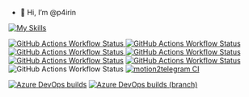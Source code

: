 - 👋 Hi, I’m @p4irin
<!---
- 👀 I’m interested in ...
- 🌱 I’m currently learning ...
- 💞️ I’m looking to collaborate on ...
- 📫 How to reach me ...


p4irin/p4irin is a ✨ special ✨ repository because its `README.md` (this file) appears on your GitHub profile.
You can click the Preview link to take a look at your changes.
--->

[![My Skills](https://skillicons.dev/icons?i=linux,raspberrypi,bash,vim,nginx,sqlite,postgres,mysql,docker,py,flask,selenium,js,html,css,md,git,github,githubactions,vscode&perline=6)](https://skillicons.dev)

[![GitHub Actions Workflow Status](https://img.shields.io/github/actions/workflow/status/p4irin/sipp/build-push.yml?branch=master&logo=docker&label=SIPp)
](https://github.com/p4irin/sipp/actions/workflows/build-push.yml)
[![GitHub Actions Workflow Status](https://img.shields.io/github/actions/workflow/status/p4irin/resume/pages%2Fpages-build-deployment?logo=jekyll&label=Resume)](https://github.com/p4irin/resume/actions/workflows/pages/pages-build-deployment)
[![GitHub Actions Workflow Status](https://img.shields.io/github/actions/workflow/status/p4irin/action-send-telegram/test_action.yml?branch=main&logo=python&logoColor=yellow&label=action-send-telegram&labelColor=blue)
](https://github.com/p4irin/action-send-telegram/actions/workflows/test_action.yml)
[![GitHub Actions Workflow Status](https://img.shields.io/github/actions/workflow/status/p4irin/azp-agent-python-build-tools/main.yml?branch=main&logo=ubuntu&label=azp-agent-python-build-tools)
](https://github.com/p4irin/azp-agent-python-build-tools/actions/workflows/main.yml)
[![GitHub Actions Workflow Status](https://img.shields.io/github/actions/workflow/status/p4irin/ubitlogger/ci.yml?logo=microbit&label=ubitlogger%20CI)](https://github.com/p4irin/ubitlogger/actions/workflows/ci.yml)
[![GitHub Actions Workflow Status](https://img.shields.io/github/actions/workflow/status/p4irin/ubitlogger/python-publish.yml?logo=microbit&label=ubitlogger%20publish)](https://github.com/p4irin/ubitlogger/actions/workflows/python-publish.yml)
![GitHub Actions Workflow Status](https://img.shields.io/github/actions/workflow/status/p4irin/c4t/python-publish.yml?logo=google&label=c4t%20publish)
[![motion2telegram CI](https://github.com/p4irin/motion2telegram/actions/workflows/ci.yml/badge.svg)](https://github.com/p4irin/motion2telegram/actions/workflows/ci.yml)

[![Azure DevOps builds](https://img.shields.io/azure-devops/build/p4irin/7f4001bf-a79d-4d7d-8047-220dd15c8e04/12/main?logo=raspberrypi&logoColor=red&label=Raspberry%20Pi%20hosted%20agents&labelColor=white)](https://dev.azure.com/p4irin/playground/_build/latest?definitionId=12&branchName=main)
[![Azure DevOps builds (branch)](https://img.shields.io/azure-devops/build/p4irin/cf96b8fb-827d-4bf6-bf8c-fa0e23a3dd2d/5/master?logo=google&label=c4t)](https://dev.azure.com/p4irin/c4t/_build/latest?definitionId=5&branchName=master)

